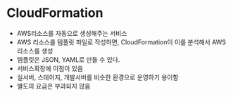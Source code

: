# CloudFormation
- AWS리소스를 자동으로 생성해주는 서비스
- AWS 리소스를 템플릿 파일로 작성하면, CloudFormation이 이를 분석해서 AWS 리소스를 생성
- 템플릿은 JSON, YAML로 만들 수 있다.
- 서비스확장에 이점이 있음
- 실서버, 스테이지, 개발서버를 비슷한 환경으로 운영하기 용이함
- 별도의 요금은 부과되지 않음
